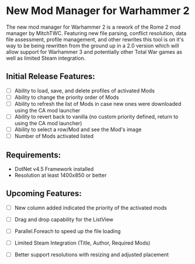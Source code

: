 # New Mod Manager for Warhammer 2
The new mod manager for Warhammer 2 is a rework of the Rome 2 mod manager by MitchTWC. Featuring new file parsing, conflict resolution, data file assessment, profile management, and other rewrites this tool is on it's way to be being rewritten from the ground up in a 2.0 version which will allow support for Warhammer 3 and potentially other Total War games as well as limited Steam integration.

## Initial Release Features:

- [ ] Ability to load, save, and delete profiles of activated Mods
- [ ] Ability to change the priority order of Mods
- [ ] Ability to refresh the list of Mods in case new ones were downloaded using the CA mod launcher
- [ ] Ability to revert back to vanilla (no custom priority defined, return to using the CA mod launcher)
- [ ] Ability to select a row/Mod and see the Mod's image
- [ ] Number of Mods activated listed

## Requirements:

- DotNet v4.5 Framework installed
- Resolution at least 1400x850 or better 

## Upcoming Features:
- [ ] New column added indicated the priority of the activated mods
- [ ] Drag and drop capability for the ListView
- [ ] Parallel.Foreach to speed up the file loading
- [ ] Limited Steam Integration (Title, Author, Required Mods)
- [ ] Better support resolutions with resizing and adjusted placement

